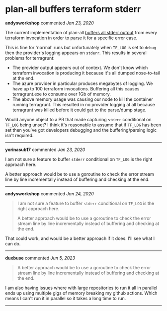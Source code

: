 # plan-all buffers terraform stderr

**andysworkshop** commented *Jan 23, 2020*

The current implementation of plan-all [buffers all stderr output](https://github.com/gruntwork-io/terragrunt/blob/master/configstack/stack.go#L37) from every terraform invocation in order to parse it for a specific error case.

This is fine for 'normal' runs but unfortunately when `TF_LOG` is set to `debug` then the provider's logging appears on `stderr`. This results in several problems for terragrunt:

* The provider output appears out of context. We don't know which terraform invocation is producing it because it's all dumped nose-to-tail at the end.
* The azure provider in particular produces megabytes of logging. We have up to 100 terraform invocations. Buffering all this causes terragrunt.exe to consume over 1Gb of memory.
* The above memory usage was causing our node to kill the container running terragrunt. This resulted in no provider logging at all because terragrunt was killed before it could get to the parse/dump stage.

Would anyone object to a PR that made capturing `stderr` conditional on `TF_LOG` being unset? I think it's reasonable to assume that if `TF_LOG` has been set then you've got developers debugging and the buffering/parsing logic isn't required.
<br />
***


**yorinasub17** commented *Jan 23, 2020*

I  am not sure a feature to buffer `stderr` conditional on `TF_LOG` is the right approach here.

A better approach would be to use a goroutine to check the error stream line by line incrementally instead of buffering and checking at the end.
***

**andysworkshop** commented *Jan 24, 2020*

> I am not sure a feature to buffer `stderr` conditional on `TF_LOG` is the right approach here.
> 
> A better approach would be to use a goroutine to check the error stream line by line incrementally instead of buffering and checking at the end.

That could work, and would be a better approach if it does. I'll see what I can do.
***

**duxbuse** commented *Jun 5, 2023*

> A better approach would be to use a goroutine to check the error stream line by line incrementally instead of buffering and checking at the end.

I am also having issues where with large repositories to run it all in parallel ends up using multiple gigs of memory breaking my github actions. Which means I can't run it in parallel so it takes a long time to run.


***

